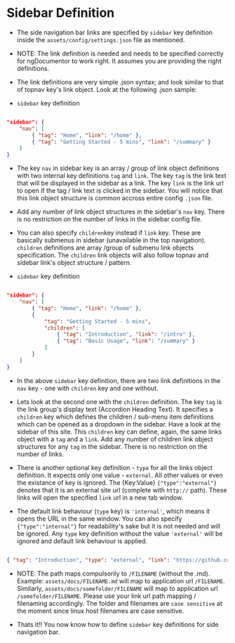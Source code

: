 # Sidebar Definition


* The side navigation bar links are specified by `sidebar` key definition inside the `assets/config/settings.json` file as mentioned.


* NOTE: The link definition is needed and needs to be specified correctly for ngDocumentor to work right. It assumes you are providing the right definitions.


* The link definitions are very simple .json syntax; and look similar to that of topnav key's link object. Look at the following .json sample:


* `sidebar` key definition

```json

"sidebar": {
    "nav": [
        { "tag": "Home", "link": "/home" },
        { "tag": "Getting Started - 5 mins", "link": "/summary" } 
    ]
}

```


* The key `nav` in sidebar key is an array / group of link object definitions with two internal key definitions `tag` and `link`. The key `tag` is the link text that will be displayed in the sidebar as a link. The key `link` is the link url to open if the tag / link text is clicked in the sidebar. You will notice that this link object structure is common accross entire config `.json` file.


* Add any number of link object structures in the sidebar's `nav` key. There is no restriction on the number of links in the sidebar config file.


* You can also specify `children`key instead if `link` key. These are basically submenus in sidebar (unavailable in the top navigation). `children` definitions are array /group of submenu link objects specification. The `children` link objects will also follow topnav and sidebar link's object structure / pattern.


* `sidebar` key definition

```json

"sidebar": {
    "nav": [
        { "tag": "Home", "link": "/home" },
        {
            "tag": "Getting Started - 5 mins",
            "children": [
                { "tag": "Introduction", "link": "/intro" },
                { "tag": "Basic Usage", "link": "/summary" }
            ]
        }
    ]
}

```


* In the above `sidebar` key definition, there are two link definitions in the `nav` key - one with `children` key and one without.


* Lets look at the second one with the `children` definition. The key `tag` is the link group's display text (Accordion Heading Text). It specifies a `children` key which defines the children / sub-menu item definitions which can be opened as a dropdown in the sidebar. Have a look at the sidebar of this site. This `children` key can define, again, the same links object with a `tag` and a `link`. Add any number of children link object structures for any `tag` in the sidebar. There is no restriction on the number of links.


* There is another optional key definition - `type` for all the links object definition. It expects only one value - `external`. All other values or even the existance of key is ignored. The {Key:Value} `{"type":"external"}` denotes that it is an external site url (complete with `http://` path). These links will open the specified `link` url in a new tab window. 


* The default link behaviour (`type` key) is `'internal'`, which means it opens the URL in the same window. You can also specify `{"type":"internal"}` for readability's sake but it is not needed and will be ignored. Any `type` key definition without the value `'external'` will be ignored and default link behaviour is applied.


```json

{ "tag": "Introduction", "type": "external", "link": "https://github.com/ngDocumentor/ngDocumentor" }

```


* NOTE: The path maps compulsorily to `/FILENAME` (without the .md). Example: `assets/docs/FILENAME.md` will map to application url `/FILENAME`. Similarly, `assets/docs/somefolder/FILENAME` will map to application url `/somefolder/FILENAME`. Please use your link url path mapping / filenaming accordingly. The folder and filenames are `case sensitive` at the moment since linux host filenames are case sensitive.


* Thats it!! You now know how to define `sidebar` key definitions for side navigation bar.

